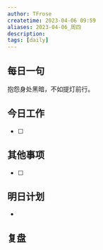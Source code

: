```yaml
---
author: TFrose
createtime: 2023-04-06 09:59
aliases: 2023-04-06_周四
description:
tags: [daily]
---
```


## 每日一句
抱怨身处黑暗，不如提灯前行。

## 今日工作
- [ ] 

## 其他事项
- [ ] 

## 明日计划
- 

## 复盘

